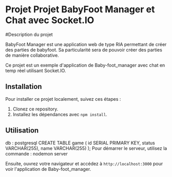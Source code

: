# Projet Projet BabyFoot Manager et Chat avec Socket.IO

#Description du projet

BabyFoot Manager est une application web de type RIA permettant de créer des parties de babyfoot. Sa
particularité sera de pouvoir créer des parties de manière collaborative. 


Ce projet est un exemple d'application de Baby-foot_manager avec chat en temp réel utilisant Socket.IO.

## Installation

Pour installer ce projet localement, suivez ces étapes :

1. Clonez ce repository.
2. Installez les dépendances avec `npm install`.

## Utilisation
db : postgresql
CREATE TABLE game (
      id SERIAL PRIMARY KEY,
      status VARCHAR(255),
      name VARCHAR(255)
    );
Pour démarrer le serveur, utilisez la commande : nodemon server 

Ensuite, ouvrez votre navigateur et accédez à `http://localhost:3000` pour voir l'application de Baby-foot_manager.
